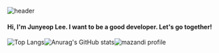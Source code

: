 ![header](https://capsule-render.vercel.app/api?type=wave&color=gradient&height=300&section=header&text=JunYeop&fontSize=90)

#### Hi, I'm Junyeop Lee. I want to be a good developer. Let's go together!

![Top Langs](https://github-readme-stats.vercel.app/api/top-langs/?username=dortkthf&layout=compact&theme=cobalt2)![Anurag's GitHub stats](https://github-readme-stats.vercel.app/api?username=dortkthf&show_icons=true&theme=cobalt2)![mazandi profile](http://mazandi.herokuapp.com/api?handle=dortkthf&theme=cold)
